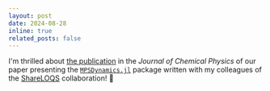 ```yaml
---
layout: post
date: 2024-08-28
inline: true
related_posts: false
---
```


I'm thrilled about [the publication](https://doi.org/10.1063/5.0223107) in the *Journal of Chemical Physics* of our paper presenting the [`MPSDynamics.jl`](https://github.com/shareloqs/MPSDynamics) package written with my colleagues of the [ShareLOQS](https://github.com/shareloqs) collaboration! 🎊
